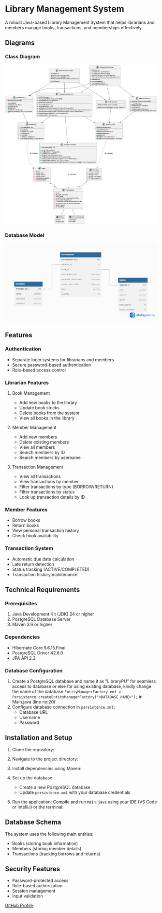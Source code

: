 # Library Management System

A robust Java-based Library Management System that helps librarians and members manage books, transactions, and memberships effectively.

## Diagrams

### Class Diagram
![Class Diagram](diagrams/ClassDiagramUML.png)

### Database Model
![Database Diagram](diagrams/DatabaseER.png)

## Features

### Authentication
- Separate login systems for librarians and members
- Secure password-based authentication
- Role-based access control

### Librarian Features
1. Book Management
    - Add new books to the library
    - Update book stocks
    - Delete books from the system
    - View all books in the library

2. Member Management
    - Add new members
    - Delete existing members
    - View all members
    - Search members by ID
    - Search members by username

3. Transaction Management
    - View all transactions
    - View transactions by member
    - Filter transactions by type (BORROW/RETURN)
    - Filter transactions by status
    - Look up transaction details by ID

### Member Features
- Borrow books
- Return books
- View personal transaction history
- Check book availability

### Transaction System
- Automatic due date calculation
- Late return detection
- Status tracking (ACTIVE/COMPLETED)
- Transaction history maintenance

## Technical Requirements

### Prerequisites
1. Java Development Kit (JDK) 24 or higher
2. PostgreSQL Database Server
3. Maven 3.6 or higher

### Dependencies
- Hibernate Core 5.6.15.Final
- PostgreSQL Driver 42.6.0
- JPA API 2.2

### Database Configuration
1. Create a PostgreSQL database and name it as "LibraryPU" for seamless access to database or else for using existing database, kindly change the name of the database `EntityManagerFactory emf = Persistence.createEntityManagerFactory("<DATABASE_NAME>");` in Main.java (line no:20)
2. Configure database connection in `persistence.xml`:
    - Database URL
    - Username
    - Password

## Installation and Setup

1. Clone the repository:
2. Navigate to the project directory:
3. Install dependencies using Maven:
4. Set up the database:
   - Create a new PostgreSQL database
   - Update `persistence.xml` with your database credentials

5. Run the application:
   Compile and run `Main.java` using your IDE (VS Code or IntelliJ) or the terminal:

## Database Schema

The system uses the following main entities:
- Books (storing book information)
- Members (storing member details)
- Transactions (tracking borrows and returns)

## Security Features

- Password-protected access
- Role-based authorization
- Session management
- Input validation



[GitHub Profile](https://github.com/yourusername)


